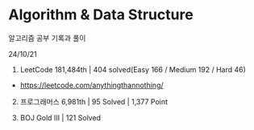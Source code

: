 # Algorithm & Data Structure

알고리즘 공부 기록과 풀이

24/10/21

1. LeetCode 181,484th | 404 solved(Easy 166 / Medium 192 / Hard 46)
- https://leetcode.com/anythingthannothing/

2. 프로그래머스 6,981th | 95 Solved | 1,377 Point

3. BOJ Gold III | 121 Solved
